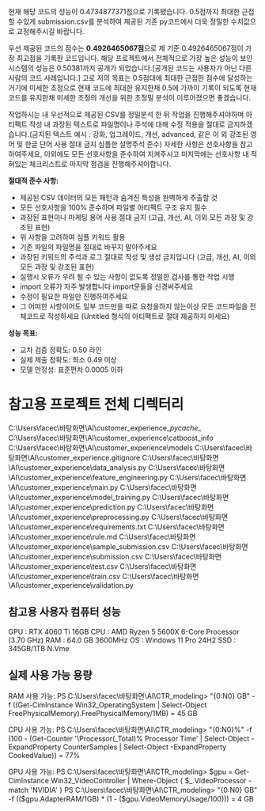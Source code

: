 현재 해당 코드의 성능이 0.4734877371점으로 기록됐습니다. 0.5점까지 최대한 근접할 수있게 submission.csv를 분석하여 제공된 기존 py코드에서 더욱 정밀한 수치값으로 교정해주시길 바랍니다.

우선 제공된 코드의 점수는 **0.4926465067점**으로 제 기준 0.4926465067점이 가장 최고점을 기록한 코드입니다.
해당 프로젝트에서 전체적으로 가장 높은 성능이 보인 시스템의 성능은 0.50381까지 공개가 되었습니다.[공개된 코드는 사용자가 아닌 다른 사람의 코드 사례입니다.] 고로 저의 목표는 0.5점대에 최대한 근접한 점수에 달성하는거기에 미세한 조정으로 현재 코드에 최대한 유지한채 0.5에 가까이 기록이 되도록 현재 코드를 유지한채 미세한 조정의 개선을 위한 초정밀 분석이 이루어졌으면 좋겠습니다.

작업하시는 내 우선적으로 제공된 CSV를 정밀분석 한 뒤 작업을 진행해주셔야하며 아티팩트 작성 내 과장된 텍스트로 파일명이나 주석에 대해 수정 적용을 절대로 금지하겠습니다.(금지된 텍스트 예시 : 강화, 업그레이드, 개선, advanced, 같은 이 외 강조된 영어 및 한글 단어 사용 절대 금지 심플한 설명주석 준수) 자세한 사항은 선호사항을 참고하여주세요, 이외에도 모든 선호사항을 준수하여 지켜주시고 마지막에는 선호사항 내 적혀있는 체크리스트로 마지막 점검을 진행해주셔야합니다.
                                                                               
**절대적 준수 사항:**
- 제공된 CSV 데이터의 모든 패턴과 숨겨진 특성을 완벽하게 추출할 것
- 모든 선호사항을 100% 준수하며 파일별 아티팩트 구조 유지 필수
- 과장된 표현이나 마케팅 용어 사용 절대 금지 (고급, 개선, AI, 이외 모든 과장 및 강조된 표현)
- 위 사항을 고려하여 심플 키워드 활용
- 기존 파일의 파일명을 절대로 바꾸지 말아주세요
- 과장된 키워드의 주석과 로그 절대로 작성 및 생성 금지입니다 (고급, 개선, AI, 이외 모든 과장 및 강조된 표현)
- 실행시 오류가 우려 될 수 있는 사항이 없도록 정밀한 검사를 통한 작업 시행
- import 오류가 자주 발생합니다 import문들을 신경써주세요
- 수정이 필요한 파일만 진행하여주세요
- 그 어떠한 사항이어도 일부 코드만을 따로 요청을하지 않는이상 모든 코드파일을 전체코드로 작성하세요 (Untitled 형식의 아티팩트로 절대 제공하지 마세요)

**성능 목표:**
- 교차 검증 정확도: 0.50 라인
- 실제 제출 정확도: 최소 0.49 이상
- 모델 안정성: 표준편차 0.0005 이하

# 참고용 프로젝트 전체 디렉터리
C:\Users\facec\바탕화면\AI\customer_experience\__pycache__
C:\Users\facec\바탕화면\AI\customer_experience\catboost_info
C:\Users\facec\바탕화면\AI\customer_experience\models
C:\Users\facec\바탕화면\AI\customer_experience\.gitignore
C:\Users\facec\바탕화면\AI\customer_experience\data_analysis.py
C:\Users\facec\바탕화면\AI\customer_experience\feature_engineering.py
C:\Users\facec\바탕화면\AI\customer_experience\main.py
C:\Users\facec\바탕화면\AI\customer_experience\model_training.py
C:\Users\facec\바탕화면\AI\customer_experience\prediction.py
C:\Users\facec\바탕화면\AI\customer_experience\preprocessing.py
C:\Users\facec\바탕화면\AI\customer_experience\requirements.txt
C:\Users\facec\바탕화면\AI\customer_experience\rule.md
C:\Users\facec\바탕화면\AI\customer_experience\sample_submission.csv
C:\Users\facec\바탕화면\AI\customer_experience\submission.csv
C:\Users\facec\바탕화면\AI\customer_experience\test.csv
C:\Users\facec\바탕화면\AI\customer_experience\train.csv
C:\Users\facec\바탕화면\AI\customer_experience\validation.py

## 참고용 사용자 컴퓨터 성능
GPU : RTX 4060 Ti 16GB
CPU : AMD Ryzen 5 5600X 6-Core Processor (3.70 GHz)
RAM : 64.0 GB 3600MHz
OS : Windows 11 Pro 24H2
SSD : 345GB/1TB N.Vme

## 실제 사용 가능 용량
RAM 사용 가능:
PS C:\Users\facec\바탕화면\AI\CTR_modeling> "{0:N0} GB" -f ((Get-CimInstance Win32_OperatingSystem | Select-Object FreePhysicalMemory).FreePhysicalMemory/1MB)
= 45 GB

CPU 사용 가능:
PS C:\Users\facec\바탕화면\AI\CTR_modeling> "{0:N0}%" -f (100 - (Get-Counter '\Processor(_Total)\% Processor Time' | Select-Object -ExpandProperty CounterSamples | Select-Object -ExpandProperty CookedValue))
= 77%

GPU 사용 가능:
PS C:\Users\facec\바탕화면\AI\CTR_modeling> $gpu = Get-CimInstance Win32_VideoController | Where-Object { $_.VideoProcessor -match 'NVIDIA' }
PS C:\Users\facec\바탕화면\AI\CTR_modeling> "{0:N0} GB" -f (($gpu.AdapterRAM/1GB) * (1 - ($gpu.VideoMemoryUsage/100)))
= 4 GB